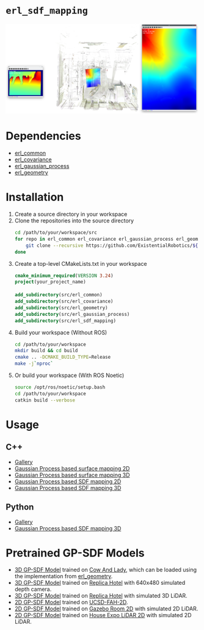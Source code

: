 `erl_sdf_mapping`
=================

![](test/gtest/assets/test_gp_sdf_mapping_cow_and_lady.png)

# Dependencies

- [erl_common](https://github.com/ExistentialRobotics/erl_common)
- [erl_covariance](https://github.com/ExistentialRobotics/erl_covariance)
- [erl_gaussian_process](https://github.com/ExistentialRobotics/erl_gaussian_process)
- [erl_geometry](https://github.com/ExistentialRobotics/erl_geometry)

# Installation

1. Create a source directory in your workspace
2. Clone the repositories into the source directory
    ```bash
    cd /path/to/your/workspace/src
    for repo in erl_common erl_covariance erl_gaussian_process erl_geometry erl_sdf_mapping; do
        git clone --recursive https://github.com/ExistentialRobotics/${repo}.git
    done
    ```
3. Create a top-level CMakeLists.txt in your workspace
    ```cmake
    cmake_minimum_required(VERSION 3.24)
    project(your_project_name)
   
    add_subdirectory(src/erl_common)
    add_subdirectory(src/erl_covariance)
    add_subdirectory(src/erl_geometry)
    add_subdirectory(src/erl_gaussian_process)
    add_subdirectory(src/erl_sdf_mapping)
    ```
4. Build your workspace (Without ROS)
    ```bash
    cd /path/to/your/workspace
    mkdir build && cd build
    cmake .. -DCMAKE_BUILD_TYPE=Release
    make -j`nproc`
    ```
5. Or build your workspace (With ROS Noetic)
    ```bash
    source /opt/ros/noetic/setup.bash
    cd /path/to/your/workspace
    catkin build --verbose
    ```

# Usage

## C++

- [Gallery](test/gtest/README.md)
- [Gaussian Process based surface mapping 2D](test/gtest/test_gp_occ_surface_mapping_2d.cpp)
- [Gaussian Process based surface mapping 3D](test/gtest/test_gp_occ_surface_mapping_3d.cpp)
- [Gaussian Process based SDF mapping 2D](test/gtest/test_gp_sdf_mapping_2d.cpp)
- [Gaussian Process based SDF mapping 3D](test/gtest/test_gp_sdf_mapping_3d.cpp)

## Python

- [Gallery](test/pytest/README.md)
- [Gaussian Process based SDF mapping 3D](test/pytest/test_gp_sdf_mapping_3d.py)

# Pretrained GP-SDF Models

- [3D GP-SDF Model](https://drive.google.com/file/d/1K69JHQLg7LuNNc5ZhkY8-frIqXQisSpP/view?usp=sharing) trained
  on [Cow And Lady](https://projects.asl.ethz.ch/datasets/doku.php?id=iros2017), which can be loaded using the
  implementation from
  [erl_geometry](https://github.com/ExistentialRobotics/erl_geometry/blob/main/include/erl_geometry/cow_and_lady.hpp).
- [3D GP-SDF Model](https://drive.google.com/file/d/1fraha9Fm00-3uKDujFBdsTSOJ4ZXsjdp/view?usp=sharing) trained
  on [Replica Hotel](data/replica-hotel-0.ply) with 640x480 simulated depth camera.
- [3D GP-SDF Model](https://drive.google.com/file/d/106SZjY4xzPJWYWYkD4LjINdxmUadlABV/view?usp=sharing) trained
  on [Replica Hotel](data/replica-hotel-0.ply) with simulated 3D LiDAR.
- [2D GP-SDF Model](https://drive.google.com/file/d/1ET0JUxA8fpUzYNkZXLheApPk3vqrPdiL/view?usp=sharing) trained
  on [UCSD-FAH-2D](data/ucsd_fah_2d.dat).
- [2D GP-SDF Model](https://drive.google.com/file/d/1JEZcFxGaI2ctoL_tiyqtAK-ARvFpHsFg/view?usp=sharing) trained on
  [Gazebo Room 2D](data/gazebo_train.dat) with simulated 2D LiDAR.
- [2D GP-SDF Model](https://drive.google.com/file/d/1hwmpCe2c8NZ6K9RAcrWyFfP1RMW9dr9l/view?usp=sharing) trained on
  [House Expo LiDAR 2D](data/house_expo_room_1451.json) with simulated 2D LiDAR.
